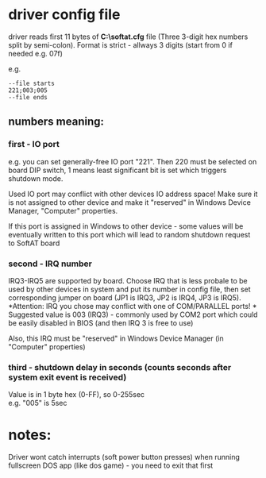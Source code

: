 # driver config file
driver reads first 11 bytes of **C:\\softat.cfg** file (Three 3-digit hex numbers split by semi-colon). Format is strict - allways 3 digits (start from 0 if needed e.g. 07f)

e.g. 
```
--file starts
221;003;005
--file ends
```

## numbers meaning: 

### first - IO port 
e.g. you can set generally-free IO port "221". Then 220 must be  selected on board DIP switch, 1 means least significant bit is set which triggers shutdown mode.  

Used IO port may conflict with other devices IO address space! Make sure it is not assigned to other device and make it "reserved" in Windows Device Manager, "Computer" properties.  

If this port is assigned in Windows to other device - some values will be eventually written to this port which will lead to random shutdown request to SoftAT board  

### second - IRQ number 
IRQ3-IRQ5 are supported by board. Choose IRQ that is less probale to be used by other devices in system and put its number in config file, then set corresponding jumper on board (JP1 is IRQ3, JP2 is IRQ4, JP3 is IRQ5).  
*Attention: IRQ you chose may conflict with one of COM/PARALLEL ports!  *
Suggested value is 003 (IRQ3) - commonly used by COM2 port which could be easily disabled in BIOS (and then IRQ 3 is free to use)  

Also, this IRQ must be "reserved" in Windows Device Manager (in "Computer" properties)  

### third - shutdown delay in seconds (counts seconds after system exit event is received)
Value is in 1 byte hex (0-FF), so 0-255sec  
e.g. "005" is 5sec


# notes:
Driver wont catch interrupts (soft power button presses) when running fullscreen DOS app (like dos game) - you need to exit that first  